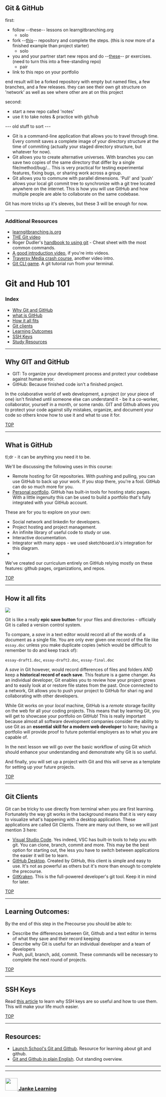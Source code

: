 ## Git & GitHub


first:
* follow --these-- lessons on learngitbranching.org 
    * solo
* fork --[this](https://github.com/colevandersWands/githubbing)-- repository and complete the steps. (this is now more of a finished example than project starter)
    * solo
* you and your partner start new repos and do --[these](https://elewa-academy.github.io/Fundamentals/02-all-my-friends/)-- pr exercises. (need to turn this into a free-standing repo)
    * pair
* link to this repo on your portfolio

end result will be a forked repository with empty but named files, a few branches, and a few releases.  they can see their own git structure on 'network' as well as see where other are at on this project

second:
* start a new repo called 'notes'
* use it to take notes & practice with git/hub

--- old stuff to sort ---

* Git is a command-line application that allows you to travel through time.  Every commit saves a complete image of your directory structure at the time of commiting (actually your staged directory structure, but whatever for now). 
* Git allows you to create alternative universes.  With branches you can save two copies of the same directory that differ by a single file/method/bug/...  This is very practical for testing experimental features, fixing bugs, or sharing work across a group.
* Git allows you to commune with parallel dimensions.  'Pull' and 'push' allows your local git commit tree to synchronize with a git tree located anywhere on the internet.  This is how you will use GitHub and how multiple people are able to collaborate on the same codebase.

Git has more tricks up it's sleeves, but these 3 will be enough for now.

___

### Additional Resources

* [learngitbranching.js.org](http://learngitbranching.js.org/)
* [THE Git video](https://www.youtube.com/watch?v=1ffBJ4sVUb4&list=TLj1nt5nzukA8)
* Roger Dudler's [handbook to using git](http://rogerdudler.github.io/git-guide/) - Cheat sheet with the most common commands.
* [A good introduction video](https://www.youtube.com/watch?v=r63f51ce84A), if you're into videos. 
* [Traversy Media crash course](https://www.youtube.com/watch?v=SWYqp7iY_Tc), another video intro.
* [Git CLI game](https://www.git-game.com).  A git tutorial run from your terminal.




# Git and Hub 101

### Index
* [Why Git and GitHub](#why-git-and-github)
* [what is GitHub](#what-is-github)
* [How it all fits](#how-it-all-fits)
* [Git clients](#git-clients)
* [Learning Outcomes](#learning-outcomes)
* [SSH Keys](#ssh-keys)
* [Study Resources](#study-resources)

---
## Why GIT and GitHub 
* GIT: To organize your development process and protect your codebase against human error.
* GitHub: Because finished code isn't a finished project.  

In the colaborative world of web development, a project (or your piece of one) isn't finished until someone else can understand it - be it a co-worker, collaborator, yourself in a month, or some rando. GIT and Github allows you to protect your code against silly mistakes, organize, and document your code so others know how to use it and what to use it for.


[TOP](#index)
___
## What is GitHub 
tl;dr - it can be anything you need it to be.  

We'll be discussing the following uses in this course:
* Remote hosting for Git repositories.  With pushing and pulling, you can use GitHub to back up your work.  If you stop there, you're a fool. GitHub can do so much more for you.
* [Personal portfolio](https://elewa-student.github.io). GitHub has built-in tools for hosting static pages. With a little ingenuity this can be used to build a portfolio that's fully integrated with your GitHub account.

These are for you to explore on your own:
* Social network and linkedin for developers.
* Project hosting and project management.
* An infinite library of useful code to study or use. 
* Interactive documentation.
* Integrator with many apps - we used sketchboard.io's integration for this diagram.
* 

We've created our curriculum entirely on GitHub relying mostly on these features: github pages, organizations, and repos.

[TOP](#index)
___

## How it all fits

![](./git-and-github.png)

Git is like a really **epic save button** for your files and directories - officially Git is called a version control system.

To compare, a *save* in a text editor would record all of the words of a document as a single file. You are only ever given one record of the file like `essay.doc` unless you make duplicate copies (which would be difficult to remember to do and keep track of):

`essay-draft1.doc`, `essay-draft2.doc`, `essay-final.doc`

A *save* in Git however, would record differences of files and folders AND keep a **historical record of each save**. This feature is a game changer. As an individual developer, Git enables you to review how your project grows and to easily look at or restore file states from the past. Once connected to a network, Git allows you to push your project to GitHub for shari ng and collaborating with other developers.

While Git works on your *local* machine, GitHub is a *remote* storage facility on the web for all your coding projects. This means that by learning Git, you will get to showcase your portfolio on GitHub! This is really important because almost all software development companies consider the ability to use Git as an **essential skill for a modern web developer** to have; having a portfolio will provide proof to future potential employers as to what you are capable of.

In the next lesson we will go over the basic workflow of using Git which should enhance your understanding and demonstrate why Git is so useful.

And finally, you will set up a project with Git and this will serve as a template for setting up your future projects.

[TOP](#index)
___
## Git Clients

Git can be tricky to use directly from terminal when you are first learning.  Fortunately the way git works in the background means that it is very easy to visualize what's happening with a desktop application.  These applications are called Git Clients.  There are many out there, so we will just mention 3 here:

* [Visual Studio Code](https://www.youtube.com/watch?v=VOwyH2-VCVY&t=2s).  Yes indeed, VSC has built-in tools to help you with git.  You can clone, branch, commit and more.  This may be the best option for starting out, the less you have to switch between applications the easier it will be to learn.
* [GitHub Desktop](https://desktop.github.com).  Created by GitHub, this client is simple and easy to use.  It's not as powerful as others but it's more than enough to complete the precourse.
* [GitKraken](https://www.gitkraken.com).  This is the full-powered developer's git tool.  Keep it in mind for later.


[TOP](#index)
___

## Learning Outcomes:
By the end of this step in the Precourse you should be able to:

* Describe the differences between Git, Github and a text editor in terms of what they save and their record keeping
* Describe why Git is useful for an individual developer and a team of developers
* Push, pull, branch, add, commit.  These commands will be necessary to complete the next round of projects.

[TOP](#index)
___   
## SSH Keys
Read [this article](https://jdblischak.github.io/2014-09-18-chicago/novice/git/05-sshkeys.html) to learn why SSH keys are so useful and how to use them.  This will make your life much easier.

[TOP](#index)
___

## Resources:

* [Launch School's Git and Github](https://launchschool.com/books/git/). Resource for learning about git and github.
* [Git and Github in plain English](https://blog.red-badger.com/blog/2016/11/29/gitgithub-in-plain-english).  Out standing overview.

___
___
### <a href="http://janke-learning.org" target="_blank"><img src="https://user-images.githubusercontent.com/18554853/50098409-22575780-021c-11e9-99e1-962787adaded.png" width="40" height="40"></img> Janke Learning</a>

